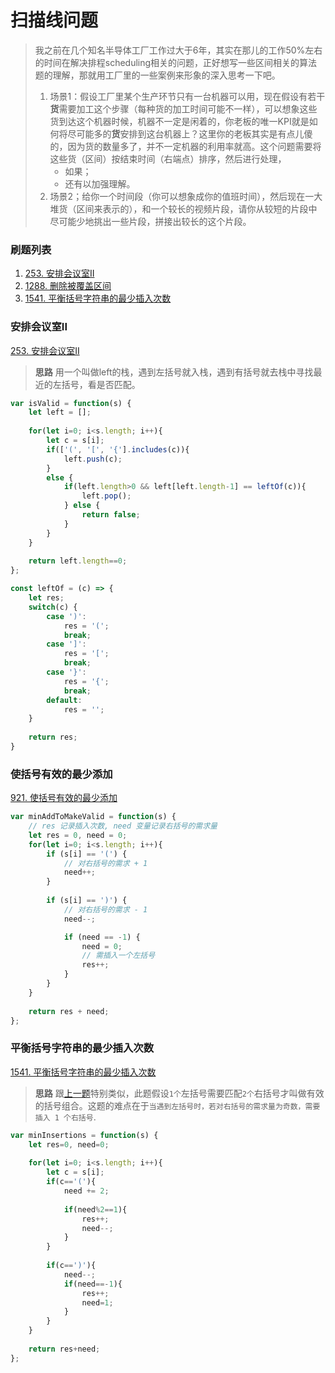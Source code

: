 # 扫描线问题

> 我之前在几个知名半导体工厂工作过大于6年，其实在那儿的工作50%左右的时间在解决排程scheduling相关的问题，正好想写一些区间相关的算法题的理解，那就用工厂里的一些案例来形象的深入思考一下吧。
>
>1. 场景1：假设工厂里某个生产环节只有一台机器可以用，现在假设有若干**货**需要加工这个步骤（每种货的加工时间可能不一样），可以想象这些货到达这个机器时候，机器不一定是闲着的，你老板的唯一KPI就是如何将尽可能多的**货**安排到这台机器上？这里你的老板其实是有点儿傻的，因为货的数量多了，并不一定机器的利用率就高。这个问题需要将这些货（区间）按结束时间（右端点）排序，然后进行处理，
>       * 如果； 
>       * 还有以加强理解。
>1. 场景2；给你一个时间段（你可以想象成你的值班时间），然后现在一大堆货（区间来表示的），和一个较长的视频片段，请你从较短的片段中尽可能少地挑出一些片段，拼接出较长的这个片段。



### 刷题列表
1. [253. 安排会议室II](#安排会议室II)
1. [1288. 删除被覆盖区间](#删除被覆盖区间)
1. [1541. 平衡括号字符串的最少插入次数](#平衡括号字符串的最少插入次数)

### 安排会议室II
[253. 安排会议室II](https://leetcode.com/problems/meeting-rooms-ii/)

> **思路** 用一个叫做left的栈，遇到左括号就入栈，遇到有括号就去栈中寻找最近的左括号，看是否匹配。

```js
var isValid = function(s) {
    let left = [];
    
    for(let i=0; i<s.length; i++){
        let c = s[i];
        if(['(', '[', '{'].includes(c)){
            left.push(c);
        }
        else {
            if(left.length>0 && left[left.length-1] == leftOf(c)){
                left.pop();
            } else {
                return false;
            }
        }
    }
    
    return left.length==0;
};

const leftOf = (c) => {
    let res;
    switch(c) {
        case ')':
            res = '(';
            break;
        case ']':
            res = '[';
            break;
        case '}':
            res = '{';
            break;
        default:
            res = '';
    }
    
    return res;
}
```
### 使括号有效的最少添加
[921. 使括号有效的最少添加](https://leetcode.com/problems/minimum-add-to-make-parentheses-valid/)

```js
var minAddToMakeValid = function(s) {
    // res 记录插入次数, need 变量记录右括号的需求量
    let res = 0, need = 0;
    for(let i=0; i<s.length; i++){
        if (s[i] == '(') {
            // 对右括号的需求 + 1
            need++;
        }
        
        if (s[i] == ')') {
            // 对右括号的需求 - 1
            need--;

            if (need == -1) {
                need = 0;
                // 需插入一个左括号
                res++;
            }
        }
    }
    
    return res + need;
};
```
### 平衡括号字符串的最少插入次数
[1541. 平衡括号字符串的最少插入次数](https://leetcode.com/problems/minimum-insertions-to-balance-a-parentheses-string/)

> **思路** 跟[上一题](#使括号有效的最少添加)特别类似，此题假设`1个`左括号需要匹配`2个`右括号才叫做有效的括号组合。这题的难点在于`当遇到左括号时，若对右括号的需求量为奇数，需要插入 1 个右括号`.

```js
var minInsertions = function(s) {
    let res=0, need=0;
    
    for(let i=0; i<s.length; i++){
        let c = s[i];
        if(c=='('){
            need += 2;
            
            if(need%2==1){
                res++;
                need--;
            }
        }
        
        if(c==')'){
            need--;
            if(need==-1){
                res++;
                need=1;
            }
        }
    }
    
    return res+need;
};
```